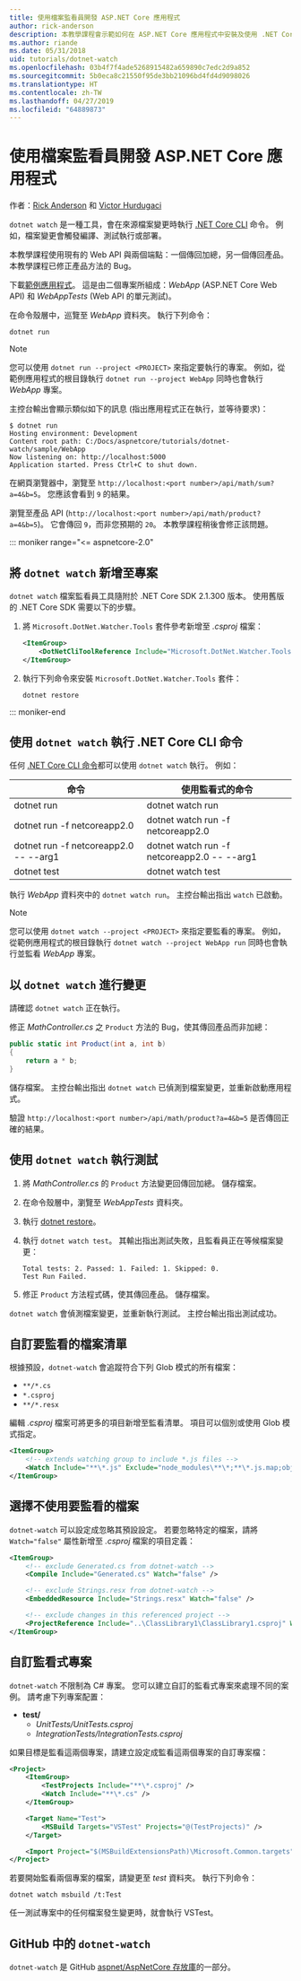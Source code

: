```yaml
---
title: 使用檔案監看員開發 ASP.NET Core 應用程式
author: rick-anderson
description: 本教學課程會示範如何在 ASP.NET Core 應用程式中安裝及使用 .NET Core CLI 檔案監看員 (dotnet 監看式) 工具。
ms.author: riande
ms.date: 05/31/2018
uid: tutorials/dotnet-watch
ms.openlocfilehash: 03b4f7f4ade5268915482a659890c7edc2d9a852
ms.sourcegitcommit: 5b0eca8c21550f95de3bb21096bd4fd4d9098026
ms.translationtype: HT
ms.contentlocale: zh-TW
ms.lasthandoff: 04/27/2019
ms.locfileid: "64889873"
---
```

# <a name="develop-aspnet-core-apps-using-a-file-watcher"></a>使用檔案監看員開發 ASP.NET Core 應用程式

作者：[Rick Anderson](https://twitter.com/RickAndMSFT) 和 [Victor Hurdugaci](https://twitter.com/victorhurdugaci)

`dotnet watch` 是一種工具，會在來源檔案變更時執行 [.NET Core CLI](/dotnet/core/tools) 命令。 例如，檔案變更會觸發編譯、測試執行或部署。

本教學課程使用現有的 Web API 與兩個端點：一個傳回加總，另一個傳回產品。 本教學課程已修正產品方法的 Bug。

下載[範例應用程式](https://github.com/aspnet/AspNetCore.Docs/tree/master/aspnetcore/tutorials/dotnet-watch/sample)。 這是由二個專案所組成：*WebApp* (ASP.NET Core Web API) 和 *WebAppTests* (Web API 的單元測試)。

在命令殼層中，巡覽至 *WebApp* 資料夾。 執行下列命令：

```console
dotnet run
```

> [!NOTE]
> 您可以使用 `dotnet run --project <PROJECT>` 來指定要執行的專案。 例如，從範例應用程式的根目錄執行 `dotnet run --project WebApp` 同時也會執行 *WebApp* 專案。

主控台輸出會顯示類似如下的訊息 (指出應用程式正在執行，並等待要求)：

```console
$ dotnet run
Hosting environment: Development
Content root path: C:/Docs/aspnetcore/tutorials/dotnet-watch/sample/WebApp
Now listening on: http://localhost:5000
Application started. Press Ctrl+C to shut down.
```

在網頁瀏覽器中，瀏覽至 `http://localhost:<port number>/api/math/sum?a=4&b=5`。 您應該會看到 `9` 的結果。

瀏覽至產品 API (`http://localhost:<port number>/api/math/product?a=4&b=5`)。 它會傳回 `9`，而非您預期的 `20`。 本教學課程稍後會修正該問題。

::: moniker range="<= aspnetcore-2.0"

## <a name="add-dotnet-watch-to-a-project"></a>將 `dotnet watch` 新增至專案

`dotnet watch` 檔案監看員工具隨附於 .NET Core SDK 2.1.300 版本。 使用舊版的 .NET Core SDK 需要以下的步驟。

1. 將 `Microsoft.DotNet.Watcher.Tools` 套件參考新增至 *.csproj* 檔案：

    ```xml
    <ItemGroup>
        <DotNetCliToolReference Include="Microsoft.DotNet.Watcher.Tools" Version="2.0.0" />
    </ItemGroup>
    ```

1. 執行下列命令來安裝 `Microsoft.DotNet.Watcher.Tools` 套件：

    ```console
    dotnet restore
    ```

::: moniker-end

## <a name="run-net-core-cli-commands-using-dotnet-watch"></a>使用 `dotnet watch` 執行 .NET Core CLI 命令

任何 [.NET Core CLI 命令](/dotnet/core/tools#cli-commands)都可以使用 `dotnet watch` 執行。 例如：

| 命令 | 使用監看式的命令 |
| ---- | ----- |
| dotnet run | dotnet watch run |
| dotnet run -f netcoreapp2.0 | dotnet watch run -f netcoreapp2.0 |
| dotnet run -f netcoreapp2.0 -- --arg1 | dotnet watch run -f netcoreapp2.0 -- --arg1 |
| dotnet test | dotnet watch test |

執行 *WebApp* 資料夾中的 `dotnet watch run`。 主控台輸出指出 `watch` 已啟動。

> [!NOTE]
> 您可以使用 `dotnet watch --project <PROJECT>` 來指定要監看的專案。 例如，從範例應用程式的根目錄執行 `dotnet watch --project WebApp run` 同時也會執行並監看 *WebApp* 專案。

## <a name="make-changes-with-dotnet-watch"></a>以 `dotnet watch` 進行變更

請確認 `dotnet watch` 正在執行。

修正 *MathController.cs* 之 `Product` 方法的 Bug，使其傳回產品而非加總：

```csharp
public static int Product(int a, int b)
{
    return a * b;
}
```

儲存檔案。 主控台輸出指出 `dotnet watch` 已偵測到檔案變更，並重新啟動應用程式。

驗證 `http://localhost:<port number>/api/math/product?a=4&b=5` 是否傳回正確的結果。

## <a name="run-tests-using-dotnet-watch"></a>使用 `dotnet watch` 執行測試

1. 將 *MathController.cs* 的 `Product` 方法變更回傳回加總。 儲存檔案。
1. 在命令殼層中，瀏覽至 *WebAppTests* 資料夾。
1. 執行 [dotnet restore](/dotnet/core/tools/dotnet-restore)。
1. 執行 `dotnet watch test`。 其輸出指出測試失敗，且監看員正在等候檔案變更：

     ```console
     Total tests: 2. Passed: 1. Failed: 1. Skipped: 0.
     Test Run Failed.
     ```

1. 修正 `Product` 方法程式碼，使其傳回產品。 儲存檔案。

`dotnet watch` 會偵測檔案變更，並重新執行測試。 主控台輸出指出測試成功。

## <a name="customize-files-list-to-watch"></a>自訂要監看的檔案清單

根據預設，`dotnet-watch` 會追蹤符合下列 Glob 模式的所有檔案：

* `**/*.cs`
* `*.csproj`
* `**/*.resx`

編輯 *.csproj* 檔案可將更多的項目新增至監看清單。 項目可以個別或使用 Glob 模式指定。

```xml
<ItemGroup>
    <!-- extends watching group to include *.js files -->
    <Watch Include="**\*.js" Exclude="node_modules\**\*;**\*.js.map;obj\**\*;bin\**\*" />
</ItemGroup>
```

## <a name="opt-out-of-files-to-be-watched"></a>選擇不使用要監看的檔案

`dotnet-watch` 可以設定成忽略其預設設定。 若要忽略特定的檔案，請將 `Watch="false"` 屬性新增至 *.csproj* 檔案的項目定義：

```xml
<ItemGroup>
    <!-- exclude Generated.cs from dotnet-watch -->
    <Compile Include="Generated.cs" Watch="false" />

    <!-- exclude Strings.resx from dotnet-watch -->
    <EmbeddedResource Include="Strings.resx" Watch="false" />

    <!-- exclude changes in this referenced project -->
    <ProjectReference Include="..\ClassLibrary1\ClassLibrary1.csproj" Watch="false" />
</ItemGroup>
```

## <a name="custom-watch-projects"></a>自訂監看式專案

`dotnet-watch` 不限制為 C# 專案。 您可以建立自訂的監看式專案來處理不同的案例。 請考慮下列專案配置：

* **test/**
  * *UnitTests/UnitTests.csproj*
  * *IntegrationTests/IntegrationTests.csproj*

如果目標是監看這兩個專案，請建立設定成監看這兩個專案的自訂專案檔：

```xml
<Project>
    <ItemGroup>
        <TestProjects Include="**\*.csproj" />
        <Watch Include="**\*.cs" />
    </ItemGroup>

    <Target Name="Test">
        <MSBuild Targets="VSTest" Projects="@(TestProjects)" />
    </Target>

    <Import Project="$(MSBuildExtensionsPath)\Microsoft.Common.targets" />
</Project>
```

若要開始監看兩個專案的檔案，請變更至 *test* 資料夾。 執行下列命令：

```console
dotnet watch msbuild /t:Test
```

任一測試專案中的任何檔案發生變更時，就會執行 VSTest。

## <a name="dotnet-watch-in-github"></a>GitHub 中的 `dotnet-watch`

`dotnet-watch` 是 GitHub [aspnet/AspNetCore 存放庫](https://github.com/aspnet/AspNetCore/tree/master/src/Tools/dotnet-watch)的一部分。
